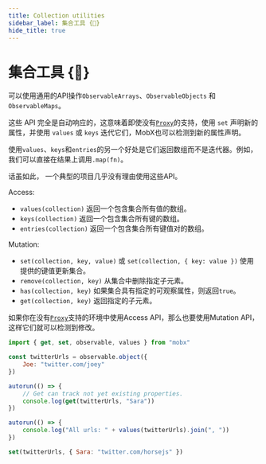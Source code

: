 ```yaml
---
title: Collection utilities
sidebar_label: 集合工具 {🚀}
hide_title: true
---
```


<script async type="text/javascript" src="//cdn.carbonads.com/carbon.js?serve=CEBD4KQ7&placement=mobxjsorg" id="_carbonads_js"></script>

# 集合工具 {🚀}

可以使用通用的API操作`ObservableArrays`、`ObservableObjects` 和 `ObservableMaps`。

这些 API 完全是自动响应的，这意味着即使没有[`Proxy`](configuration.md#limitations-without-proxy-support)的支持，使用 `set` 声明新的属性，并使用 `values` 或 `keys` 迭代它们，MobX也可以检测到新的属性声明。

使用`values`、`keys`和`entries`的另一个好处是它们返回数组而不是迭代器。例如，我们可以直接在结果上调用`.map(fn)`。

话虽如此， 一个典型的项目几乎没有理由使用这些API。

Access:

-   `values(collection)` 返回一个包含集合所有值的数组。
-   `keys(collection)` 返回一个包含集合所有键的数组。
-   `entries(collection)` 返回一个包含集合所有键值对的数组。

Mutation:

-   `set(collection, key, value)` 或 `set(collection, { key: value })` 使用提供的键值更新集合。
-   `remove(collection, key)` 从集合中删除指定子元素。
-   `has(collection, key)` 如果集合具有指定的可观察属性，则返回`true`。
-   `get(collection, key)` 返回指定的子元素。

如果你在没有[`Proxy`](configuration.md#limitations-without-proxy-support)支持的环境中使用Access API，那么也要使用Mutation API，这样它们就可以检测到修改。

```javascript
import { get, set, observable, values } from "mobx"

const twitterUrls = observable.object({
    Joe: "twitter.com/joey"
})

autorun(() => {
    // Get can track not yet existing properties.
    console.log(get(twitterUrls, "Sara"))
})

autorun(() => {
    console.log("All urls: " + values(twitterUrls).join(", "))
})

set(twitterUrls, { Sara: "twitter.com/horsejs" })
```
